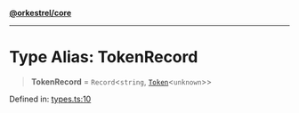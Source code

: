 [**@orkestrel/core**](../index.md)

***

# Type Alias: TokenRecord

> **TokenRecord** = `Record`\<`string`, [`Token`](Token.md)\<`unknown`\>\>

Defined in: [types.ts:10](https://github.com/orkestrel/core/blob/240d6e1612057b96fd3fc03e1415fe3917a0f212/src/types.ts#L10)

